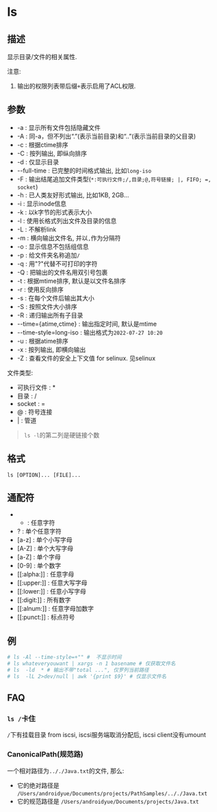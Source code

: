 # ls

## 描述

显示目录/文件的相关属性.

注意:
1. 输出的权限列表带后缀`+`表示启用了ACL权限.

## 参数
- -a : 显示所有文件包括隐藏文件
- -A : 同-a，但不列出“.”(表示当前目录)和“..”(表示当前目录的父目录)
- -c : 根据ctime排序
- -C : 按列输出, 即纵向排序
- -d : 仅显示目录
- --full-time : 已完整的时间格式输出, 比如`long-iso`
- -F : 输出结尾追加文件类型(`*:可执行文件;/,目录;@,符号链接; |, FIFO; =, socket`)
- -h : 已人类友好形式输出, 比如1KB, 2GB...
- -i : 显示inode信息
- -k : 以k字节的形式表示大小
- -l : 使用长格式列出文件及目录的信息
- -L : 不解析link
- -m : 横向输出文件名, 并以`,`作为分隔符
- -o : 显示信息不包括组信息
- -p : 给文件夹名称追加`/`
- -q : 用"?"代替不可打印的字符
- -Q : 把输出的文件名用双引号包裹
- -t : 根据mtime排序, 默认是以文件名排序
- -r : 使用反向排序
- -s : 在每个文件后输出其大小
- -S : 按照文件大小排序
- -R : 递归输出所有子目录
- --time={atime,ctime} : 输出指定时间, 默认是mtime
- --time-style=long-iso : 输出格式为`2022-07-27 10:20`
- -u : 根据atime排序
- -x : 按列输出, 即横向输出
- -Z : 查看文件的安全上下文值 for selinux. 见selinux

文件类型:
- 可执行文件 : *
- 目录 : /
- socket : =
- @ : 符号连接
- | : 管道

> `ls -l`的第二列是硬链接个数

## 格式

    ls [OPTION]... [FILE]...

## 通配符
- * : 任意字符
- ? : 单个任意字符
- [a-z] : 单个小写字母
- [A-Z] : 单个大写字母
- [a-Z] : 单个字母
- [0-9] : 单个数字
- [[:alpha:]] : 任意字母
- [[:upper:]] : 任意大写字母
- [[:lower:]] : 任意小写字母
- [[:digit:]] : 所有数字
- [[:alnum:]] : 任意字母加数字
- [[:punct:]] : 标点符号

## 例
```sh
# ls -Al --time-style=+"" #  不显示时间
# ls whateveryouwant | xargs -n 1 basename # 仅获取文件名
# ls  -ld  * # 输出不带"total ...", 仅罗列当前路径
# ls  -lL 2>dev/null | awk '{print $9}' # 仅显示文件名
```

## FAQ
### `ls /`卡住
`/`下有挂载目录 from iscsi, iscsi服务端取消分配后, iscsi client没有umount

### CanonicalPath(规范路)
一个相对路径为`.././Java.txt`的文件, 那么:
- 它的绝对路径是 `/Users/androidyue/Documents/projects/PathSamples/.././Java.txt`
- 它的规范路径是 `/Users/androidyue/Documents/projects/Java.txt`